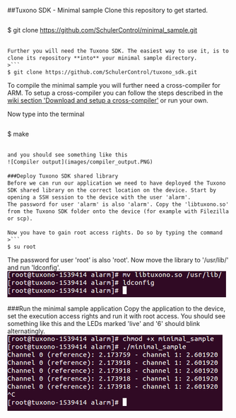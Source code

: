 ##Tuxono SDK - Minimal sample
Clone this repository to get started.
>```
$ git clone https://github.com/SchulerControl/minimal_sample.git
```

Further you will need the Tuxono SDK. The easiest way to use it, is to clone its repository **into** your minimal sample directory.
>```
$ git clone https://github.com/SchulerControl/tuxono_sdk.git
```

To compile the minimal sample you will further need a cross-compiler for ARM. 
To setup a cross-compiler you can follow the steps described in the [wiki section 'Download and setup a cross-compiler'](https://github.com/SchulerControl/documentation/wiki/1.-Setup-your-host-system#download-and-setup-a-cross-compiler) or run your own.

Now type into the terminal
>```
$ make
```

and you should see something like this
![Compiler output](images/compiler_output.PNG)

###Deploy Tuxono SDK shared library
Before we can run our application we need to have deployed the Tuxono SDK shared library on the correct location on the device. Start by opening a SSH session to the device with the user 'alarm'.
The password for user 'alarm' is also 'alarm'. Copy the 'libtuxono.so' from the Tuxono SDK folder onto the device (for example with Filezilla or scp).

Now you have to gain root access rights. Do so by typing the command
>```
$ su root
```

The password for user 'root' is also 'root'. Now move the library to '/usr/lib/' and run 'ldconfig'.
![Deploy Tuxono SDK library](images/deploy_tuxono_sdk_library.PNG)

###Run the minimal sample application
Copy the application to the device, set the execution access rights and run it with root access. You should see something like this and the LEDs marked 'live' and '6' should blink alternatingly.
![Run minimal sample](images/run_minimal_sample.PNG)
